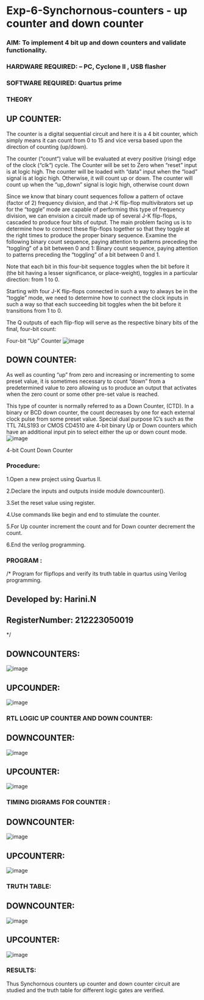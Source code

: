 # Exp-6-Synchornous-counters - up counter and down counter 
### AIM: To implement 4 bit up and down counters and validate  functionality.
### HARDWARE REQUIRED:  – PC, Cyclone II , USB flasher
### SOFTWARE REQUIRED:   Quartus prime
### THEORY 

## UP COUNTER: 
The counter is a digital sequential circuit and here it is a 4 bit counter, which simply means it can count from 0 to 15 and vice versa based upon the direction of counting (up/down). 

The counter (“count“) value will be evaluated at every positive (rising) edge of the clock (“clk“) cycle.
The Counter will be set to Zero when “reset” input is at logic high.
The counter will be loaded with “data” input when the “load” signal is at logic high. Otherwise, it will count up or down.
The counter will count up when the “up_down” signal is logic high, otherwise count down

Since we know that binary count sequences follow a pattern of octave (factor of 2) frequency division, and that J-K flip-flop multivibrators set up for the “toggle” mode are capable of performing this type of frequency division, we can envision a circuit made up of several J-K flip-flops, cascaded to produce four bits of output.
The main problem facing us is to determine how to connect these flip-flops together so that they toggle at the right times to produce the proper binary sequence.
Examine the following binary count sequence, paying attention to patterns preceding the “toggling” of a bit between 0 and 1:
Binary count sequence, paying attention to patterns preceding the “toggling” of a bit between 0 and 1.

Note that each bit in this four-bit sequence toggles when the bit before it (the bit having a lesser significance, or place-weight), toggles in a particular direction: from 1 to 0.



 
 

Starting with four J-K flip-flops connected in such a way to always be in the “toggle” mode, we need to determine how to connect the clock inputs in such a way so that each succeeding bit toggles when the bit before it transitions from 1 to 0.

The Q outputs of each flip-flop will serve as the respective binary bits of the final, four-bit count:

 
 

Four-bit “Up” Counter
![image](https://user-images.githubusercontent.com/36288975/169644758-b2f4339d-9532-40c5-af40-8f4f8c942e2c.png)



## DOWN COUNTER: 

As well as counting “up” from zero and increasing or incrementing to some preset value, it is sometimes necessary to count “down” from a predetermined value to zero allowing us to produce an output that activates when the zero count or some other pre-set value is reached.

This type of counter is normally referred to as a Down Counter, (CTD). In a binary or BCD down counter, the count decreases by one for each external clock pulse from some preset value. Special dual purpose IC’s such as the TTL 74LS193 or CMOS CD4510 are 4-bit binary Up or Down counters which have an additional input pin to select either the up or down count mode.
![image](https://user-images.githubusercontent.com/36288975/169644844-1a14e123-7228-4ed8-81a9-eb937dff4ac8.png)


4-bit Count Down Counter
### Procedure:
1.Open a new project using Quartus II.

2.Declare the inputs and outputs inside module downcounter().

3.Set the reset value using register.

4.Use commands like begin and end to stimulate the counter.

5.For Up counter increment the count and for Down counter decrement the count.

6.End the verilog programming.

### PROGRAM :
/*
Program for flipflops  and verify its truth table in quartus using Verilog programming.
## Developed by: Harini.N
## RegisterNumber: 212223050019 
*/
## DOWNCOUNTERS:
![image](https://github.com/Hariniselvan21/Exp-7-Synchornous-counters-/assets/155089072/04c4d1a4-1935-4a47-872a-f8325a217477)

## UPCOUNDER:
![image](https://github.com/Hariniselvan21/Exp-7-Synchornous-counters-/assets/155089072/519725d1-96b5-4cd4-bec2-281d6324b678)


### RTL LOGIC UP COUNTER AND DOWN COUNTER:
## DOWNCOUNTER:
![image](https://github.com/Hariniselvan21/Exp-7-Synchornous-counters-/assets/155089072/cea2fe11-b8ec-4719-857a-c0ea56a29b65)

## UPCOUNTER:
![image](https://github.com/Hariniselvan21/Exp-7-Synchornous-counters-/assets/155089072/11a7720b-d1dd-4877-b005-90badba4fa8d)

### TIMING DIGRAMS FOR COUNTER :
## DOWNCOUNTER:
![image](https://github.com/Hariniselvan21/Exp-7-Synchornous-counters-/assets/155089072/d3d6c7a9-8445-4720-a50a-a107b0519db2)

## UPCOUNTERR:
![image](https://github.com/Hariniselvan21/Exp-7-Synchornous-counters-/assets/155089072/17d4e395-3022-41f4-979c-85c960758d95)

### TRUTH TABLE:
## DOWNCOUNTER:
![image](https://github.com/Hariniselvan21/Exp-7-Synchornous-counters-/assets/155089072/be0727ab-2599-4e86-b848-f5b4ff1ee13d)

## UPCOUNTER:
![image](https://github.com/Hariniselvan21/Exp-7-Synchornous-counters-/assets/155089072/bab19cc4-a352-4603-94c9-a97bc9f9ca29)

### RESULTS:
Thus Synchornous counters up counter and down counter circuit are studied and the truth table for different logic gates are verified.
